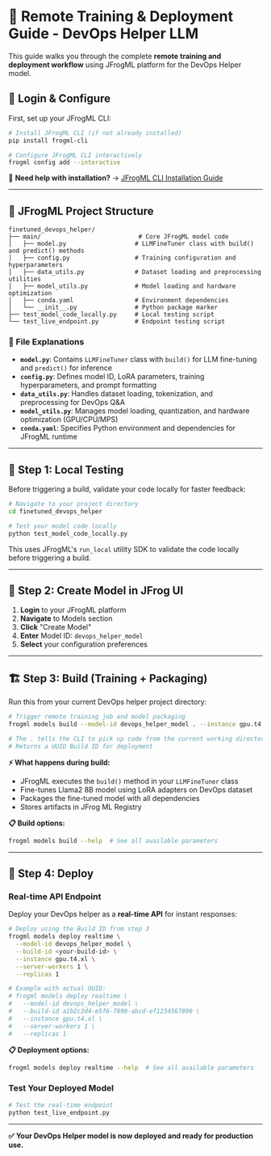 # 🚀 Remote Training & Deployment Guide - DevOps Helper LLM

This guide walks you through the complete **remote training and deployment workflow** using JFrogML platform for the DevOps Helper model.

## 🔐 Login & Configure

First, set up your JFrogML CLI:

```bash
# Install JFrogML CLI (if not already installed)
pip install frogml-cli

# Configure JFrogML CLI interactively
frogml config add --interactive
```

📖 **Need help with installation?** → [JFrogML CLI Installation Guide](https://jfrog.com/help/r/jfrog-ml-documentation/install-jfrog-ml)

---

## 📁 JFrogML Project Structure

```
finetuned_devops_helper/
├── main/                           # Core JFrogML model code
│   ├── model.py                   # LLMFineTuner class with build() and predict() methods
│   ├── config.py                  # Training configuration and hyperparameters
│   ├── data_utils.py              # Dataset loading and preprocessing utilities
│   ├── model_utils.py             # Model loading and hardware optimization
│   ├── conda.yaml                 # Environment dependencies
│   └── __init__.py                # Python package marker
├── test_model_code_locally.py     # Local testing script
└── test_live_endpoint.py          # Endpoint testing script
```

### 📄 File Explanations

- **`model.py`**: Contains `LLMFineTuner` class with `build()` for LLM fine-tuning and `predict()` for inference
- **`config.py`**: Defines model ID, LoRA parameters, training hyperparameters, and prompt formatting
- **`data_utils.py`**: Handles dataset loading, tokenization, and preprocessing for DevOps Q&A
- **`model_utils.py`**: Manages model loading, quantization, and hardware optimization (GPU/CPU/MPS)
- **`conda.yaml`**: Specifies Python environment and dependencies for JFrogML runtime

---

## 🧪 Step 1: Local Testing

Before triggering a build, validate your code locally for faster feedback:

```bash
# Navigate to your project directory
cd finetuned_devops_helper

# Test your model code locally
python test_model_code_locally.py
```

This uses JFrogML's `run_local` utility SDK to validate the code locally before triggering a build.

---

## 🎯 Step 2: Create Model in JFrog UI

1. **Login** to your JFrogML platform
2. **Navigate** to Models section
3. **Click** "Create Model"
4. **Enter** Model ID: `devops_helper_model`
5. **Select** your configuration preferences

---

## 🏗️ Step 3: Build (Training + Packaging)

Run this from your current DevOps helper project directory:

```bash
# Trigger remote training job and model packaging
frogml models build --model-id devops_helper_model . --instance gpu.t4.xl

# The . tells the CLI to pick up code from the current working directory
# Returns a UUID Build ID for deployment
```

**⚡ What happens during build:**
- JFrogML executes the `build()` method in your `LLMFineTuner` class
- Fine-tunes Llama2 8B model using LoRA adapters on DevOps dataset
- Packages the fine-tuned model with all dependencies
- Stores artifacts in JFrog ML Registry

**📋 Build options:**
```bash
frogml models build --help  # See all available parameters
```

---

## 🚀 Step 4: Deploy

### Real-time API Endpoint

Deploy your DevOps helper as a **real-time API** for instant responses:

```bash
# Deploy using the Build ID from step 3
frogml models deploy realtime \
  --model-id devops_helper_model \
  --build-id <your-build-id> \
  --instance gpu.t4.xl \
  --server-workers 1 \
  --replicas 1

# Example with actual UUID:
# frogml models deploy realtime \
#   --model-id devops_helper_model \
#   --build-id a1b2c3d4-e5f6-7890-abcd-ef1234567890 \
#   --instance gpu.t4.xl \
#   --server-workers 1 \
#   --replicas 1
```

**📋 Deployment options:**
```bash
frogml models deploy realtime --help  # See all available parameters
```

### Test Your Deployed Model

```bash
# Test the real-time endpoint
python test_live_endpoint.py
```

---

**✅ Your DevOps Helper model is now deployed and ready for production use.**
